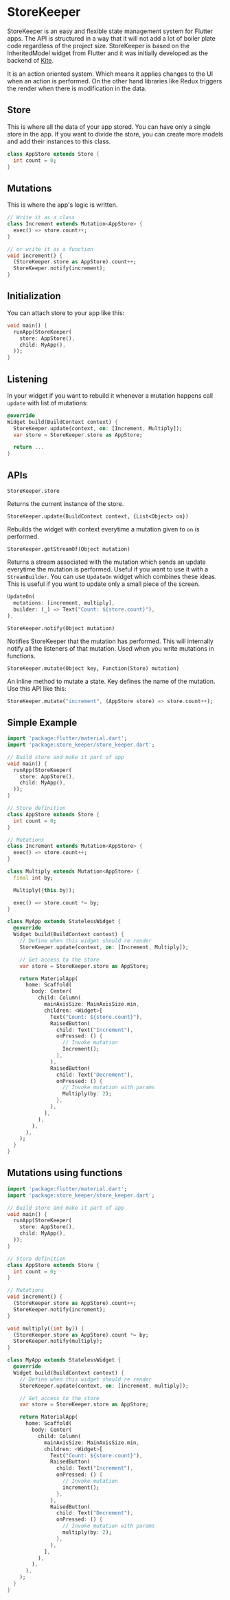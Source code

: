 # StoreKeeper

StoreKeeper is an easy and flexible state management system for Flutter apps. The API is structured in a way that it will not add a lot of boiler plate code regardless of the project size. StoreKeeper is based on the InheritedModel widget from Flutter and it was initially developed as the backend of [Kite](https://play.google.com/store/apps/details?id=com.zerodha.kite3).

It is an action oriented system. Which means it applies changes to the UI when an action is performed. On the other hand libraries like Redux triggers the render when there is modification in the data. 

## Store

 This is where all the data of your app stored. You can have only a single store in the app. If you want to divide the store, you can create more models and add their instances to this class.

```dart
class AppStore extends Store {
  int count = 0;
}
```

## Mutations

This is where the app's logic is written.

```dart
// Write it as a class
class Increment extends Mutation<AppStore> {
  exec() => store.count++;
}

// or write it as a function
void increment() {
  (StoreKeeper.store as AppStore).count++;
  StoreKeeper.notify(increment);
}
```

## Initialization

You can attach store to your app like this:

```dart
void main() {
  runApp(StoreKeeper(
    store: AppStore(),
    child: MyApp(),
  ));
}
```

## Listening

In your widget if you want to rebuild it whenever a mutation happens call `update` with list of mutations:

```dart
@override
Widget build(BuildContext context) {
  StoreKeeper.update(context, on: [Increment, Multiply]);
  var store = StoreKeeper.store as AppStore;

  return ...
}
```

## APIs

`StoreKeeper.store`

Returns the current instance of the store.

`StoreKeeper.update(BuildContext context, {List<Object> on})`

Rebuilds the widget with context everytime a mutation given to `on` is performed.

`StoreKeeper.getStreamOf(Object mutation)`

Returns a stream associated with the mutation which sends an update everytime the mutation is performed. Useful if you want to use it with a `StreamBuilder`. You can use `UpdateOn` widget which combines these ideas. This is useful if you want to update only a small piece of the screen.

```dart
UpdateOn(
  mutations: [increment, multiply],
  builder: (_) => Text("Count: ${store.count}"),
),
```

`StoreKeeper.notify(Object mutation)`

Notifies StoreKeeper that the mutation has performed. This will internally notify all the listeners of that mutation. Used when you write mutations in functions.

`StoreKeeper.mutate(Object key, Function(Store) mutation)`

An inline method to mutate a state. Key defines the name of the mutation. Use this API like this:

```dart
StoreKeeper.mutate("increment", (AppStore store) => store.count++);
```

## Simple Example

```dart
import 'package:flutter/material.dart';
import 'package:store_keeper/store_keeper.dart';

// Build store and make it part of app
void main() {
  runApp(StoreKeeper(
    store: AppStore(),
    child: MyApp(),
  ));
}

// Store definition
class AppStore extends Store {
  int count = 0;
}

// Mutations
class Increment extends Mutation<AppStore> {
  exec() => store.count++;
}

class Multiply extends Mutation<AppStore> {
  final int by;

  Multiply({this.by});

  exec() => store.count *= by;
}

class MyApp extends StatelessWidget {
  @override
  Widget build(BuildContext context) {
    // Define when this widget should re render
    StoreKeeper.update(context, on: [Increment, Multiply]);

    // Get access to the store
    var store = StoreKeeper.store as AppStore;

    return MaterialApp(
      home: Scaffold(
        body: Center(
          child: Column(
            mainAxisSize: MainAxisSize.min,
            children: <Widget>[
              Text("Count: ${store.count}"),
              RaisedButton(
                child: Text("Increment"),
                onPressed: () {
                  // Invoke mutation
                  Increment();
                },
              ),
              RaisedButton(
                child: Text("Decrement"),
                onPressed: () {
                  // Invoke mutation with params
                  Multiply(by: 2);
                },
              ),
            ],
          ),
        ),
      ),
    );
  }
}
```

## Mutations using functions

```dart
import 'package:flutter/material.dart';
import 'package:store_keeper/store_keeper.dart';

// Build store and make it part of app
void main() {
  runApp(StoreKeeper(
    store: AppStore(),
    child: MyApp(),
  ));
}

// Store definition
class AppStore extends Store {
  int count = 0;
}

// Mutations
void increment() {
  (StoreKeeper.store as AppStore).count++;
  StoreKeeper.notify(increment);
}

void multiply({int by}) {
  (StoreKeeper.store as AppStore).count *= by;
  StoreKeeper.notify(multiply);
}

class MyApp extends StatelessWidget {
  @override
  Widget build(BuildContext context) {
    // Define when this widget should re render
    StoreKeeper.update(context, on: [increment, multiply]);

    // Get access to the store
    var store = StoreKeeper.store as AppStore;

    return MaterialApp(
      home: Scaffold(
        body: Center(
          child: Column(
            mainAxisSize: MainAxisSize.min,
            children: <Widget>[
              Text("Count: ${store.count}"),
              RaisedButton(
                child: Text("Increment"),
                onPressed: () {
                  // Invoke mutation
                  increment();
                },
              ),
              RaisedButton(
                child: Text("Decrement"),
                onPressed: () {
                  // Invoke mutation with params
                  multiply(by: 2);
                },
              ),
            ],
          ),
        ),
      ),
    );
  }
}
```
